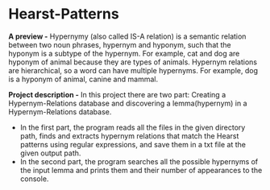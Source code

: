 # Hearst-Patterns

**A preview -** Hypernymy (also called IS-A relation) is a semantic relation between two noun phrases, hypernym and hyponym, such that the hyponym is a subtype of the hypernym. For example, cat and dog are hyponym of animal because they are types of animals. Hypernym relations are hierarchical, so a word can have multiple hypernyms. For example, dog is a hyponym of animal, canine and mammal.

**Project description -** In this project there are two part: Creating a Hypernym-Relations database and discovering a lemma(hypernym) in a Hypernym-Relations database.

- In the first part, the program reads all the files in the given directory path, finds and extracts hypernym relations that match the Hearst patterns using regular expressions, and save them in a txt file at the given output path.
- In the second part, the program searches all the possible hypernyms of the input lemma and prints them and their number of appearances to the console.
